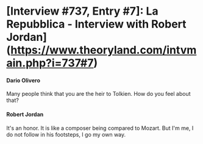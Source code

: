 # [Interview #737, Entry #7]: La Repubblica - Interview with Robert Jordan](https://www.theoryland.com/intvmain.php?i=737#7)

#### Dario Olivero

Many people think that you are the heir to Tolkien. How do you feel about that?

#### Robert Jordan

It's an honor. It is like a composer being compared to Mozart. But I'm me, I do not follow in his footsteps, I go my own way.

